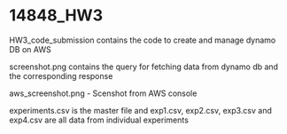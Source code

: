 # 14848_HW3

HW3_code_submission contains the code to create and manage dynamo DB on AWS

screenshot.png contains the query for fetching data from dynamo db and the corresponding response

aws_screenshot.png - Scenshot from AWS console

experiments.csv is the master file and exp1.csv, exp2.csv, exp3.csv and exp4.csv are all data from individual experiments
